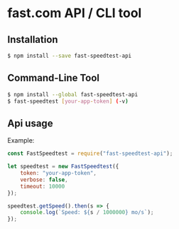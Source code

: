 # fast.com API / CLI tool

## Installation
```bash
$ npm install --save fast-speedtest-api
```

## Command-Line Tool
```bash
$ npm install --global fast-speedtest-api
$ fast-speedtest [your-app-token] (-v)
```

## Api usage
Example:
```js
const FastSpeedtest = require("fast-speedtest-api");

let speedtest = new FastSpeedtest({
    token: "your-app-token",
    verbose: false,
    timeout: 10000
});

speedtest.getSpeed().then(s => {
    console.log(`Speed: ${s / 1000000} mo/s`);
});

```
